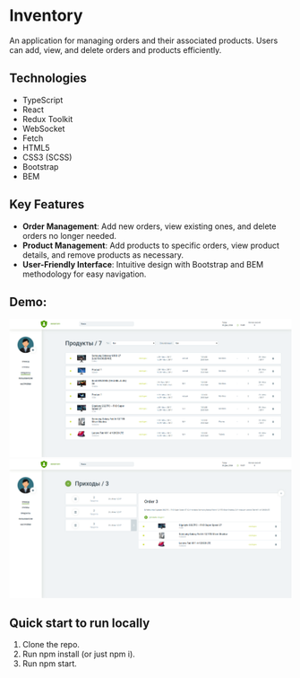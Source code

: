 # Inventory
An application for managing orders and their associated products. Users can add, view, and delete orders and products efficiently.

## Technologies
- TypeScript
- React
- Redux Toolkit
- WebSocket
- Fetch
- HTML5
- CSS3 (SCSS)
- Bootstrap
- BEM

## Key Features
- **Order Management**: Add new orders, view existing ones, and delete orders no longer needed.
- **Product Management**: Add products to specific orders, view product details, and remove products as necessary.
- **User-Friendly Interface**: Intuitive design with Bootstrap and BEM methodology for easy navigation.

## Demo:
![Products Page](/src/assets/images/products-page.png)
![Orders Page](/src/assets/images/orders-page.png)

## Quick start to run locally
1. Clone the repo.
2. Run npm install (or just npm i).
3. Run npm start.
